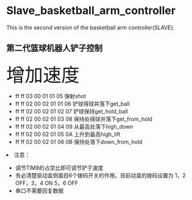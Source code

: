# Slave_basketball_arm_controller
This is the second version of the basketball arm controller(SLAVE).
<h2>第二代篮球机器人铲子控制</h2>
<p><font size="10px">增加速度</font></p>
<p>
    <ul>
        <li>ff ff 03 00 01 01 05	弹射shot</li>
        <li>ff ff 02 00 02 01 01 06	铲球得球并落下get_ball</li>
        <li>ff ff 02 00 02 01 02 07	铲球保持get_hold_ball</li>
		<li>ff ff 02 00 02 01 03 08	保持处得球并落下get_from_hold</li>
		<li>ff ff 02 00 02 01 04 09	从最高处落下high_down</li>
		<li>ff ff 02 00 02 01 05 0A	上升到最高high_lift</li>
		<li>ff ff 02 00 02 01 06 0B	保持处落下down_from_hold</li>
    </ul>
		<li>注意：</li>
			<ul>
				<li>调节TIM8的占空比即可调节铲子速度</li>
				<li>务必清楚驱动盒侧面目6个拨码开关的作用，目前动盒的拨码设置为 1，2 OFF，3，4 ON 5，6 OFF</li>
				<li>串口不需要回复数据</li>
			</ul>
</p>
